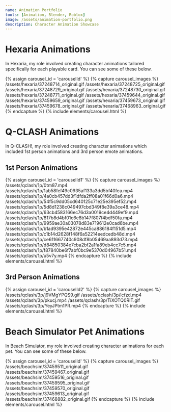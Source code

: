 ```yaml
---
name: Animation Portfolio
tools: [Animation, Blender, Roblox]
image: /assets/animation-portfolio.png
description: Character Animation Showcase
---
```


# Hexaria Animations

In Hexaria, my role involved creating character animations tailored specifically for each playable card. You can see some of these below.

{% assign carousel_id = 'carouselId' %}
{% capture carousel_images %}
/assets/hexaria/37248714_original.gif
/assets/hexaria/37248725_original.gif
/assets/hexaria/37248729_original.gif
/assets/hexaria/37248730_original.gif
/assets/hexaria/37248771_original.gif
/assets/hexaria/37459644_original.gif
/assets/hexaria/37459659_original.gif
/assets/hexaria/37459673_original.gif
/assets/hexaria/37459678_original.gif
/assets/hexaria/37468963_original.gif
{% endcapture %}
{% include elements/carousel.html %}

# Q-CLASH Animations

In Q-CLASH!, my role involved creating character animations which included 1st person animations and 3rd person emote animations.

## 1st Person Animations
{% assign carousel_id = 'carouselId1' %}
{% capture carousel_images %}
/assets/qclash/1p/0tm87.mp4
/assets/qclash/1p/1ab58fef49c0935af133a3dd5bf40fea.mp4
/assets/qclash/1p/4a0cb457dd3f1dfda2ff08a01f66d0a6.mp4
/assets/qclash/1p/54f5c9dd05cd640125c71e25e395ef52.mp4
/assets/qclash/1p/5d8d1238c049497cbd349f8e39a3ce48.mp4
/assets/qclash/1p/63cb4583166ec76d3a0019ce4d449ef9.mp4
/assets/qclash/1p/817b8d4bf01c6e8b147f807f4bdf50fa.mp4
/assets/qclash/1p/9959ae30a03078d83e719612e0cad6be.mp4
/assets/qclash/1p/b1ad9395e42872e445ca886184f151d5.mp4
/assets/qclash/1p/c1b14d2628f148f6a52214eedcedb48d.mp4
/assets/qclash/1p/ce611667740c908df8b05469aa893d73.mp4
/assets/qclash/1p/d84850384e7cba2bf2a1fa89eb4cc7c5.mp4
/assets/qclash/1p/f87840be6f7abf0bc9e5370d04967b51.mp4
/assets/qclash/1p/u5v7y.mp4
{% endcapture %}
{% include elements/carousel.html %}

## 3rd Person Animations
{% assign carousel_id = 'carouselId2' %}
{% capture carousel_images %}
/assets/qclash/3p/j9VMgYPQS9.gif
/assets/qclash/3p/lcfzd.mp4
/assets/qclash/3p/pkucj.mp4
/assets/qclash/3p/TiXOTQ0RIT.gif
/assets/qclash/3p/YeyJPtm1PR.mp4
{% endcapture %}
{% include elements/carousel.html %}

# Beach Simulator Pet Animations

In Beach Simulator, my role involved creating character animations for each pet. You can see some of these below.

{% assign carousel_id = 'carouselId' %}
{% capture carousel_images %}
/assets/beachsim/37459511_original.gif
/assets/beachsim/37459467_original.gif
/assets/beachsim/37459516_original.gif
/assets/beachsim/37459595_original.gif
/assets/beachsim/37459570_original.gif
/assets/beachsim/37459613_original.gif
/assets/beachsim/37468882_original.gif
{% endcapture %}
{% include elements/carousel.html %}
